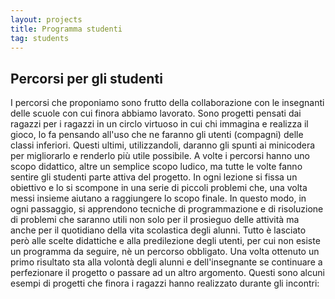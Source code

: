 ```yaml
---
layout: projects
title: Programma studenti
tag: students
---
```


## Percorsi per gli studenti
I percorsi che proponiamo sono frutto della collaborazione con le insegnanti delle scuole con cui finora abbiamo lavorato. Sono progetti pensati dai ragazzi per i ragazzi in un circlo virtuoso in cui chi immagina e realizza il gioco, lo fa pensando all'uso che ne faranno gli utenti (compagni) delle classi inferiori. Questi ultimi, utilizzandoli, daranno gli spunti ai minicodera per migliorarlo e renderlo più utile possibile.
A volte i percorsi hanno uno scopo didattico, altre un semplice scopo ludico, ma tutte le volte fanno sentire gli studenti parte attiva del progetto.
In ogni lezione si fissa un obiettivo e lo si scompone in una serie di piccoli problemi che, una volta messi insieme aiutano a raggiungere lo scopo finale. In questo modo, in ogni passaggio, si apprendono tecniche di programmazione e di risoluzione di problemi che saranno utili non solo per il prosieguo delle attività ma anche per il quotidiano della vita scolastica degli alunni.
Tutto è lasciato però alle scelte didattiche e alla predilezione degli utenti, per cui non esiste un programma da seguire, nè un percorso obbligato.
Una volta ottenuto un primo risultato sta alla volontà degli alunni e dell'insegnante se continuare a perfezionare il progetto o passare ad un altro argomento.
Questi sono alcuni esempi di progetti che finora i ragazzi hanno realizzato durante gli incontri:
